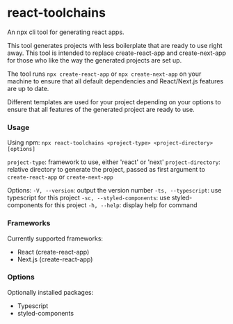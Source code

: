 # react-toolchains

An npx cli tool for generating react apps.

This tool generates projects with less boilerplate that are ready to use right away. This tool is intended to replace create-react-app and create-next-app for those who like the way the generated projects are set up.

The tool runs `npx create-react-app` or `npx create-next-app` on your machine to ensure that all default dependencies and React/Next.js features are up to date.

Different templates are used for your project depending on your options to ensure that all features of the generated project are ready to use.

### Usage

Using npm:
`npx react-toolchains <project-type> <project-directory> [options]`

`project-type`: framework to use, either 'react' or 'next'
`project-directory`: relative directory to generate the project, passed as first argument to `create-react-app` or `create-next-app`

Options:
`-V, --version`: output the version number
`-ts, --typescript`: use typescript for this project
`-sc, --styled-components`: use styled-components for this project
`-h, --help`: display help for command

### Frameworks

Currently supported frameworks:

- React (create-react-app)
- Next.js (create-react-app)

### Options

Optionally installed packages:

- Typescript
- styled-components
